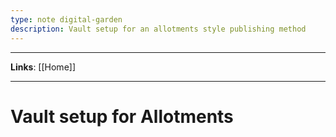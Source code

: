 ```yaml
---
type: note digital-garden
description: Vault setup for an allotments style publishing method
---
```


---

**Links**: [[Home]]

---

# Vault setup for Allotments


